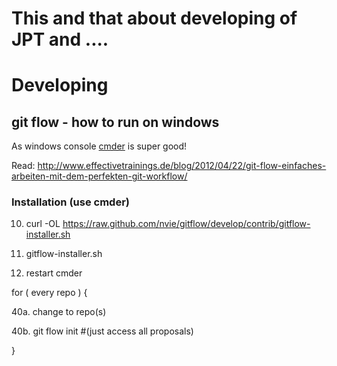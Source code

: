 # This and that about developing of JPT and ....

# Developing

## git flow - how to run on windows

As windows console <a href="http://cmder.net/">cmder</a> is super good! 

Read: http://www.effectivetrainings.de/blog/2012/04/22/git-flow-einfaches-arbeiten-mit-dem-perfekten-git-workflow/

### Installation (use cmder)

10. curl -OL https://raw.github.com/nvie/gitflow/develop/contrib/gitflow-installer.sh

20. gitflow-installer.sh

30. restart cmder

 for ( every repo ) {

  40a. change to repo(s)

  40b. git flow init #(just access all proposals)

 }

